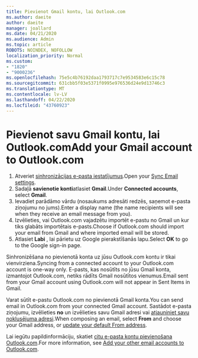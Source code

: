 ```yaml
---
title: Pievienot Gmail kontu, lai Outlook.com
ms.author: daeite
author: daeite
manager: joallard
ms.date: 04/21/2020
ms.audience: Admin
ms.topic: article
ROBOTS: NOINDEX, NOFOLLOW
localization_priority: Normal
ms.custom:
- "1820"
- "9000236"
ms.openlocfilehash: 75e5c4b76192daa1793717c7e9534583e6c15c78
ms.sourcegitcommit: 631cbb5f03e5371f0995e976536d24e9d13746c3
ms.translationtype: MT
ms.contentlocale: lv-LV
ms.lasthandoff: 04/22/2020
ms.locfileid: "43760923"
---
```

# <a name="add-your-gmail-account-to-outlookcom"></a><span data-ttu-id="f1a0a-102">Pievienot savu Gmail kontu, lai Outlook.com</span><span class="sxs-lookup"><span data-stu-id="f1a0a-102">Add your Gmail account to Outlook.com</span></span>

1. <span data-ttu-id="f1a0a-103">Atveriet [sinhronizācijas e-pasta iestatījumus](https://go.microsoft.com/fwlink/?linkid=875264).</span><span class="sxs-lookup"><span data-stu-id="f1a0a-103">Open your [Sync Email settings](https://go.microsoft.com/fwlink/?linkid=875264).</span></span>
2. <span data-ttu-id="f1a0a-104">Sadaļā **savienotie konti**atlasiet **Gmail**.</span><span class="sxs-lookup"><span data-stu-id="f1a0a-104">Under **Connected accounts**, select **Gmail**.</span></span>
3. <span data-ttu-id="f1a0a-105">Ievadiet parādāmo vārdu (nosaukums adresāti redzēs, saņemot e-pasta ziņojumu no jums).</span><span class="sxs-lookup"><span data-stu-id="f1a0a-105">Enter a display name (the name recipients will see when they receive an email message from you).</span></span>
4. <span data-ttu-id="f1a0a-106">Izvēlieties, vai Outlook.com vajadzētu importēt e-pastu no Gmail un kur tiks glabāts importētais e-pasts.</span><span class="sxs-lookup"><span data-stu-id="f1a0a-106">Choose if Outlook.com should import your email from Gmail and where imported email will be stored.</span></span>
5. <span data-ttu-id="f1a0a-107">Atlasiet **Labi** , lai pārietu uz Google pierakstīšanās lapu.</span><span class="sxs-lookup"><span data-stu-id="f1a0a-107">Select **OK** to go to the Google sign-in page.</span></span>

<span data-ttu-id="f1a0a-108">Sinhronizēšana no pievienotā konta uz jūsu Outlook.com kontu ir tikai vienvirziena.</span><span class="sxs-lookup"><span data-stu-id="f1a0a-108">Syncing from a connected account to your Outlook.com account is one-way only.</span></span> <span data-ttu-id="f1a0a-109">E-pasts, kas nosūtīts no jūsu Gmail konta, izmantojot Outlook.com, netiks rādīts Gmail nosūtītos vienumus.</span><span class="sxs-lookup"><span data-stu-id="f1a0a-109">Email sent from your Gmail account using Outlook.com will not appear in Sent Items in Gmail.</span></span>

<span data-ttu-id="f1a0a-110">Varat sūtīt e-pastu Outlook.com no pievienotā Gmail konta.</span><span class="sxs-lookup"><span data-stu-id="f1a0a-110">You can send email in Outlook.com from your connected Gmail account.</span></span> <span data-ttu-id="f1a0a-111">Sastādot e-pasta ziņojumu, izvēlieties **no** un izvēlieties savu Gmail adresi vai [atjauniniet savu noklusējuma adresi](https://go.microsoft.com/fwlink/?linkid=875264).</span><span class="sxs-lookup"><span data-stu-id="f1a0a-111">When composing an email, select **From** and choose your Gmail address, or [update your default From address](https://go.microsoft.com/fwlink/?linkid=875264).</span></span>

<span data-ttu-id="f1a0a-112">Lai iegūtu papildinformāciju, skatiet [citu e-pasta kontu pievienošana Outlook.com](https://support.office.com/article/c5224df4-5885-4e79-91ba-523aa743f0ba?wt.mc_id=Office_Outlook_com_Alchemy).</span><span class="sxs-lookup"><span data-stu-id="f1a0a-112">For more information, see [Add your other email accounts to Outlook.com](https://support.office.com/article/c5224df4-5885-4e79-91ba-523aa743f0ba?wt.mc_id=Office_Outlook_com_Alchemy).</span></span>